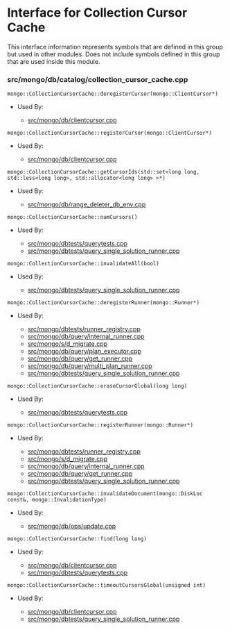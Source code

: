 
# Interface for Collection Cursor Cache
This interface information represents symbols that are defined in this group but used in other modules.  Does not include symbols defined in this group that are used inside this module.

### src/mongo/db/catalog/collection\_cursor\_cache.cpp

<div></div>

    mongo::CollectionCursorCache::deregisterCursor(mongo::ClientCursor*)

- Used By:

    - [src/mongo/db/clientcursor.cpp](../../../../query\_and\_operation\_handling/client\_and\_operation\_tracking)

<div></div>

    mongo::CollectionCursorCache::registerCursor(mongo::ClientCursor*)

- Used By:

    - [src/mongo/db/clientcursor.cpp](../../../../query\_and\_operation\_handling/client\_and\_operation\_tracking)

<div></div>

    mongo::CollectionCursorCache::getCursorIds(std::set<long long, std::less<long long>, std::allocator<long long> >*)

- Used By:

    - [src/mongo/db/range\_deleter\_db\_env.cpp](../../../../sharding/chunk\_management)

<div></div>

    mongo::CollectionCursorCache::numCursors()

- Used By:

    - [src/mongo/dbtests/querytests.cpp](../../../../tests/unit\_tests)
    - [src/mongo/dbtests/query\_single\_solution\_runner.cpp](../../../../tests/unit\_tests)

<div></div>

    mongo::CollectionCursorCache::invalidateAll(bool)

- Used By:

    - [src/mongo/dbtests/query\_single\_solution\_runner.cpp](../../../../tests/unit\_tests)

<div></div>

    mongo::CollectionCursorCache::deregisterRunner(mongo::Runner*)

- Used By:

    - [src/mongo/dbtests/runner\_registry.cpp](../../../../tests/unit\_tests)
    - [src/mongo/db/query/internal\_runner.cpp](../../../../core\_query\_system/query\_execution)
    - [src/mongo/s/d\_migrate.cpp](../../../../sharding/chunk\_management)
    - [src/mongo/db/query/plan\_executor.cpp](../../../../core\_query\_system/query\_execution)
    - [src/mongo/db/query/get\_runner.cpp](../../../../core\_query\_system/query\_planner)
    - [src/mongo/db/query/multi\_plan\_runner.cpp](../../../../core\_query\_system/query\_execution)
    - [src/mongo/dbtests/query\_single\_solution\_runner.cpp](../../../../tests/unit\_tests)

<div></div>

    mongo::CollectionCursorCache::eraseCursorGlobal(long long)

- Used By:

    - [src/mongo/dbtests/querytests.cpp](../../../../tests/unit\_tests)

<div></div>

    mongo::CollectionCursorCache::registerRunner(mongo::Runner*)

- Used By:

    - [src/mongo/dbtests/runner\_registry.cpp](../../../../tests/unit\_tests)
    - [src/mongo/s/d\_migrate.cpp](../../../../sharding/chunk\_management)
    - [src/mongo/db/query/internal\_runner.cpp](../../../../core\_query\_system/query\_execution)
    - [src/mongo/db/query/get\_runner.cpp](../../../../core\_query\_system/query\_planner)
    - [src/mongo/dbtests/query\_single\_solution\_runner.cpp](../../../../tests/unit\_tests)

<div></div>

    mongo::CollectionCursorCache::invalidateDocument(mongo::DiskLoc const&, mongo::InvalidationType)

- Used By:

    - [src/mongo/db/ops/update.cpp](../../../../core\_query\_system/update\_system)

<div></div>

    mongo::CollectionCursorCache::find(long long)

- Used By:

    - [src/mongo/db/clientcursor.cpp](../../../../query\_and\_operation\_handling/client\_and\_operation\_tracking)
    - [src/mongo/dbtests/querytests.cpp](../../../../tests/unit\_tests)

<div></div>

    mongo::CollectionCursorCache::timeoutCursorsGlobal(unsigned int)

- Used By:

    - [src/mongo/db/clientcursor.cpp](../../../../query\_and\_operation\_handling/client\_and\_operation\_tracking)
    - [src/mongo/dbtests/query\_single\_solution\_runner.cpp](../../../../tests/unit\_tests)
